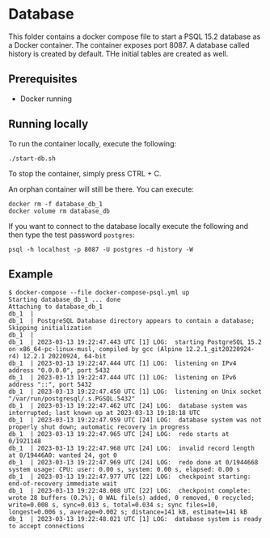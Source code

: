 # Database

This folder contains a docker compose file to start a PSQL 15.2 database as a Docker container.
The container exposes port 8087.
A database called history is created by default. 
THe initial tables are created as well.

## Prerequisites
- Docker running


## Running locally
To run the container locally, execute the following:
```
./start-db.sh
```

To stop the container, simply press CTRL + C.

An orphan container will still be there. You can execute:
```aidl
docker rm -f database_db_1
docker volume rm database_db
```

If you want to connect to the database locally execute the following and then type the test password `postgres`:
```aidl
psql -h localhost -p 8087 -U postgres -d history -W
```
## Example

```aidl
$ docker-compose --file docker-compose-psql.yml up
Starting database_db_1 ... done
Attaching to database_db_1
db_1  |
db_1  | PostgreSQL Database directory appears to contain a database; Skipping initialization
db_1  |
db_1  | 2023-03-13 19:22:47.443 UTC [1] LOG:  starting PostgreSQL 15.2 on x86_64-pc-linux-musl, compiled by gcc (Alpine 12.2.1_git20220924-r4) 12.2.1 20220924, 64-bit
db_1  | 2023-03-13 19:22:47.444 UTC [1] LOG:  listening on IPv4 address "0.0.0.0", port 5432
db_1  | 2023-03-13 19:22:47.444 UTC [1] LOG:  listening on IPv6 address "::", port 5432
db_1  | 2023-03-13 19:22:47.450 UTC [1] LOG:  listening on Unix socket "/var/run/postgresql/.s.PGSQL.5432"
db_1  | 2023-03-13 19:22:47.462 UTC [24] LOG:  database system was interrupted; last known up at 2023-03-13 19:18:18 UTC
db_1  | 2023-03-13 19:22:47.959 UTC [24] LOG:  database system was not properly shut down; automatic recovery in progress
db_1  | 2023-03-13 19:22:47.965 UTC [24] LOG:  redo starts at 0/1921148
db_1  | 2023-03-13 19:22:47.968 UTC [24] LOG:  invalid record length at 0/19446A0: wanted 24, got 0
db_1  | 2023-03-13 19:22:47.969 UTC [24] LOG:  redo done at 0/1944668 system usage: CPU: user: 0.00 s, system: 0.00 s, elapsed: 0.00 s
db_1  | 2023-03-13 19:22:47.977 UTC [22] LOG:  checkpoint starting: end-of-recovery immediate wait
db_1  | 2023-03-13 19:22:48.008 UTC [22] LOG:  checkpoint complete: wrote 28 buffers (0.2%); 0 WAL file(s) added, 0 removed, 0 recycled; write=0.008 s, sync=0.013 s, total=0.034 s; sync files=10, longest=0.006 s, average=0.002 s; distance=141 kB, estimate=141 kB
db_1  | 2023-03-13 19:22:48.021 UTC [1] LOG:  database system is ready to accept connections
```